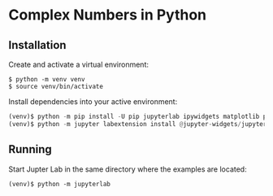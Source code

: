 # Complex Numbers in Python

## Installation

Create and activate a virtual environment:

```shell
$ python -m venv venv
$ source venv/bin/activate
```

Install dependencies into your active environment:

```python
(venv)$ python -m pip install -U pip jupyterlab ipywidgets matplotlib pillow
(venv)$ python -m jupyter labextension install @jupyter-widgets/jupyterlab-manager
```

## Running

Start Jupter Lab in the same directory where the examples are located:

```shell
(venv)$ python -m jupyterlab
```

